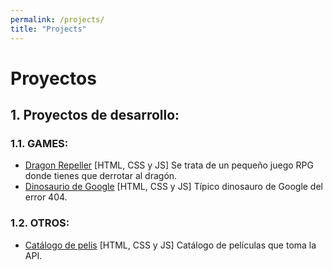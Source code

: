 ```yaml
---
permalink: /projects/
title: "Projects"
---
```


# Proyectos

## 1. Proyectos de desarrollo:

### 1.1. GAMES:
- [Dragon Repeller](/projects/games/dragon-repeller/dragon-repeller.html) [HTML, CSS y JS] Se trata de un pequeño juego RPG donde tienes que derrotar al dragón.
- [Dinosaurio de Google](/projects/games/google-dinosaur/index.html) [HTML, CSS y JS] Típico dinosauro de Google del error 404.

### 1.2. OTROS:
- [Catálogo de pelis](/projects/movies/movies.html) [HTML, CSS y JS] Catálogo de películas que toma la API.